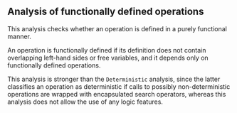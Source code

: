Analysis of functionally defined operations
-------------------------------------------

This analysis checks whether an operation is defined in a purely
functional manner.

An operation is functionally defined if its definition does not contain
overlapping left-hand sides or free variables, and it depends only
on functionally defined operations.

This analysis is stronger than the `Deterministic` analysis,
since the latter classifies an operation as deterministic
if calls to possibly non-deterministic operations are wrapped
with encapsulated search operators, whereas this analysis
does not allow the use of any logic features.
